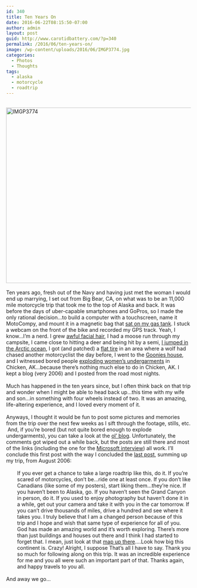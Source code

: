 ```yaml
---
id: 340
title: Ten Years On
date: 2016-06-22T08:15:50-07:00
author: admin
layout: post
guid: http://www.carotidbattery.com/?p=340
permalink: /2016/06/ten-years-on/
image: /wp-content/uploads/2016/06/IMGP3774.jpg
categories:
  - Photos
  - Thoughts
tags:
  - alaska
  - motorcycle
  - roadtrip
---
```

<div class="" data-block="true" data-editor="epr4r" data-offset-key="8mn2f-0-0">
  <div class="_1mf _1mj" data-offset-key="8mn2f-0-0">
     
  </div>
  
  <div class="_1mf _1mj" data-offset-key="8mn2f-0-0">
    <img class="  wp-image-355 aligncenter" src="https://i1.wp.com/www.carotidbattery.com/wp-content/uploads/2016/06/IMGP3774.jpg?resize=639%2C479" alt="IMGP3774" width="639" height="479" srcset="https://i1.wp.com/carotidbattery.com/wp-content/uploads/2016/06/IMGP3774.jpg?w=2304 2304w, https://i1.wp.com/carotidbattery.com/wp-content/uploads/2016/06/IMGP3774.jpg?resize=300%2C225 300w, https://i1.wp.com/carotidbattery.com/wp-content/uploads/2016/06/IMGP3774.jpg?resize=768%2C576 768w, https://i1.wp.com/carotidbattery.com/wp-content/uploads/2016/06/IMGP3774.jpg?resize=1024%2C768 1024w, https://i1.wp.com/carotidbattery.com/wp-content/uploads/2016/06/IMGP3774.jpg?resize=700%2C525 700w, https://i1.wp.com/carotidbattery.com/wp-content/uploads/2016/06/IMGP3774.jpg?w=1280 1280w, https://i1.wp.com/carotidbattery.com/wp-content/uploads/2016/06/IMGP3774.jpg?w=1920 1920w" sizes="(max-width: 639px) 100vw, 639px" data-recalc-dims="1" />
  </div>

<div class="_1mf _1mj" data-offset-key="8mn2f-0-0">
     
  </div>
  
  <div class="_1mf _1mj" data-offset-key="8mn2f-0-0">
    <span data-offset-key="8mn2f-0-0"><span data-text="true">Ten years ago, fresh out of the Navy and having just met the woman I would end up marrying, I set out from Big Bear, CA, on what was to be an 11,000 mile motorcycle trip that took me to the top of Alaska and back. It was before the days of uber-capable smartphones and GoPros, so I made the only rational decision&#8230;to build a computer with a touchscreen, name it MotoCompy, and mount it in a magnetic bag that <a href="https://www.flickr.com/photos/carotidbattery/172487267/in/photostream/" target="_blank">sat on my gas tank</a>. I stuck a webcam on the front of the bike and recorded my GPS track. Yeah, I know&#8230;I’m a nerd. I grew <a href="https://www.flickr.com/photos/carotidbattery/240269052/" target="_blank">awful facial hair</a>, I had a moose run through my campsite, I came close to hitting a deer and being hit by a semi, <a href="https://www.flickr.com/photos/carotidbattery/187131580/" target="_blank">I jumped in the Arctic ocean</a>, I got (and patched) a <a href="https://www.flickr.com/photos/carotidbattery/187124056/" target="_blank">flat tire</a> in an area where a wolf had chased another motorcyclist the day before, I went to the <a href="https://www.flickr.com/photos/carotidbattery/178861890/" target="_blank">Goonies house</a>, and I witnessed bored people <a href="https://www.youtube.com/watch?v=CQiBtbFqzq8" target="_blank">exploding women’s undergarments</a> in Chicken, AK&#8230;because there’s nothing much else to do in Chicken, AK. I kept a blog (very 2006) and I posted from the road most nights. </span></span>
  </div>
</div>

<div class="" data-block="true" data-editor="epr4r" data-offset-key="8qool-0-0">
  <div class="_1mf _1mj" data-offset-key="8qool-0-0">
    <span data-offset-key="8qool-0-0"> </span>
  </div>
</div>

<div class="" data-block="true" data-editor="epr4r" data-offset-key="bvn8j-0-0">
  <div class="_1mf _1mj" data-offset-key="bvn8j-0-0">
    <span data-offset-key="bvn8j-0-0"><span data-text="true">Much has happened in the ten years since, but I often think back on that trip and wonder when I might be able to head back up&#8230;this time with my wife and son&#8230;in something with four wheels instead of two. It was an amazing, life-altering experience, and I loved every moment of it. </span></span>
  </div>
</div>

<div class="" data-block="true" data-editor="epr4r" data-offset-key="fb23d-0-0">
  <div class="_1mf _1mj" data-offset-key="fb23d-0-0">
    <span data-offset-key="fb23d-0-0"> </span>
  </div>
</div>

<div class="" data-block="true" data-editor="epr4r" data-offset-key="fkc4i-0-0">
  <div class="_1mf _1mj" data-offset-key="fkc4i-0-0">
    <span data-offset-key="fkc4i-0-0"><span data-text="true">Anyways, I thought it would be fun to post some pictures and memories from the trip over the next few weeks as I sift through the footage, stills, etc.  And, if you’re bored (but not quite bored enough to explode undergarments), you can take a look at the <a href="http://old.carotidbattery.com/category/mototrip/" target="_blank">ol’ blog</a>. Unfortunately, the comments got wiped out a while back, but the posts are still there and most of the links (including the one for the <a href="https://channel9.msdn.com/Blogs/Tina/San-Diego-to-Alaska-with-a-blog-a-camera-and-two-wheels/" target="_blank">Microsoft interview</a>) all work. I’ll conclude this first post with the way I concluded the <a href="http://old.carotidbattery.com/2006/08/18/after-the-arctic-2/" target="_blank">last post</a>, summing up my trip, from August 2006: </span></span>
  </div>
</div>

<div class="" data-block="true" data-editor="epr4r" data-offset-key="2obcf-0-0">
  <div class="_1mf _1mj" data-offset-key="2obcf-0-0">
    <span data-offset-key="2obcf-0-0"> </span>
  </div>
</div>

<div class="" data-block="true" data-editor="epr4r" data-offset-key="1m701-0-0">
  <div class="_1mf _1mj" style="padding-left: 30px;" data-offset-key="1m701-0-0">
    <span data-offset-key="1m701-0-0"><span data-text="true">If you ever get a chance to take a large roadtrip like this, do it. If you’re scared of motorcycles, don’t be…ride one at least once. If you don’t like Canadians (like some of my posters), start liking them…they’re nice. If you haven’t been to Alaska, go. If you haven’t seen the Grand Canyon in person, do it. If you used to enjoy photography but haven’t done it in a while, get out your camera and take it with you in the car tomorrow. If you can’t drive thousands of miles, drive a hundred and see where it takes you. I truly believe that I am a changed person because of this trip and I hope and wish that same type of experience for all of you. God has made an amazing world and it’s worth exploring. There’s more than just buildings and houses out there and I think I had started to forget that. I mean, just look at that <a href="https://www.flickr.com/photos/carotidbattery/218254386/" target="_blank">map up there</a>….Look how big this continent is. Crazy! Alright, I suppose That’s all I have to say. Thank you so much for following along on this trip. It was an incredible experience for me and you all were such an important part of that. Thanks again, and happy travels to you all.</span></span>
  </div>
</div>

<div class="" data-block="true" data-editor="epr4r" data-offset-key="6v4et-0-0">
  <div class="_1mf _1mj" data-offset-key="6v4et-0-0">
    <span data-offset-key="6v4et-0-0"> </span>
  </div>
</div>

<div class="" data-block="true" data-editor="epr4r" data-offset-key="1eff2-0-0">
  <div class="_1mf _1mj" data-offset-key="1eff2-0-0">
    <span data-offset-key="1eff2-0-0"><span data-text="true">And away we go&#8230;</span></span>
  </div>
</div>
